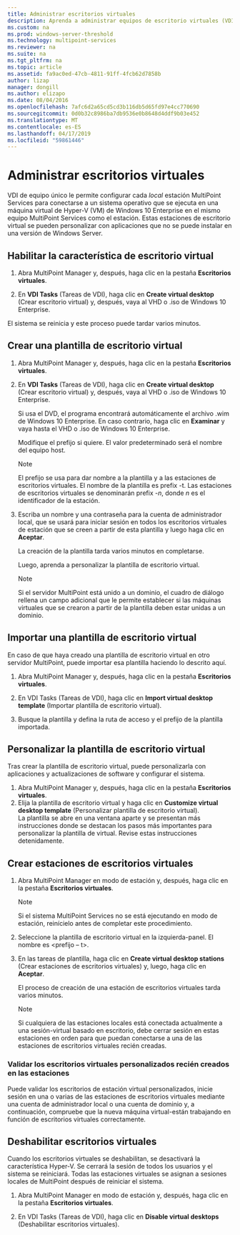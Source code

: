 ```yaml
---
title: Administrar escritorios virtuales
description: Aprenda a administrar equipos de escritorio virtuales (VDI) en MultiPoint Services
ms.custom: na
ms.prod: windows-server-threshold
ms.technology: multipoint-services
ms.reviewer: na
ms.suite: na
ms.tgt_pltfrm: na
ms.topic: article
ms.assetid: fa9ac0ed-47cb-4811-91ff-4fcb62d7858b
author: lizap
manager: dongill
ms.author: elizapo
ms.date: 08/04/2016
ms.openlocfilehash: 7afc6d2a65cd5cd3b116db5d65fd97e4cc770690
ms.sourcegitcommit: 0d0b32c8986ba7db9536e0b8648d4ddf9b03e452
ms.translationtype: MT
ms.contentlocale: es-ES
ms.lasthandoff: 04/17/2019
ms.locfileid: "59861446"
---
```

# <a name="manage-virtual-desktops"></a>Administrar escritorios virtuales
VDI de equipo único le permite configurar cada *local* estación MultiPoint Services para conectarse a un sistema operativo que se ejecuta en una máquina virtual de Hyper-V (VM) de Windows 10 Enterprise en el mismo equipo MultiPoint Services como el estación. Estas estaciones de escritorio virtual se pueden personalizar con aplicaciones que no se puede instalar en una versión de Windows Server.  
  
## <a name="enable-the-virtual-desktop-feature"></a>Habilitar la característica de escritorio virtual  
  
1.  Abra MultiPoint Manager y, después, haga clic en la pestaña **Escritorios virtuales**.  
  
2.  En **VDI Tasks** (Tareas de VDI), haga clic en **Create virtual desktop** (Crear escritorio virtual) y, después, vaya al VHD o .iso de Windows 10 Enterprise.  
  
El sistema se reinicia y este proceso puede tardar varios minutos.  
  
## <a name="create-a-virtual-desktop-template"></a>Crear una plantilla de escritorio virtual  
  
1.  Abra MultiPoint Manager y, después, haga clic en la pestaña **Escritorios virtuales**.  
  
2.  En **VDI Tasks** (Tareas de VDI), haga clic en **Create virtual desktop** (Crear escritorio virtual) y, después, vaya al VHD o .iso de Windows 10 Enterprise.  
  
    Si usa el DVD, el programa encontrará automáticamente el archivo .wim de Windows 10 Enterprise. En caso contrario, haga clic en **Examinar** y vaya hasta el VHD o .iso de Windows 10 Enterprise.  
  
    Modifique el prefijo si quiere. El valor predeterminado será el nombre del equipo host.  
  
    > [!NOTE]  
    > El prefijo se usa para dar nombre a la plantilla y a las estaciones de escritorios virtuales. El nombre de la plantilla es prefix \-t. Las estaciones de escritorios virtuales se denominarán prefix \-*n*, donde *n* es el identificador de la estación.  
  
4.  Escriba un nombre y una contraseña para la cuenta de administrador local, que se usará para iniciar sesión en todos los escritorios virtuales de estación que se creen a partir de esta plantilla y luego haga clic en **Aceptar**.  
  
    La creación de la plantilla tarda varios minutos en completarse.  
      
    Luego, aprenda a personalizar la plantilla de escritorio virtual.  
      
    > [!NOTE]  
    > Si el servidor MultiPoint está unido a un dominio, el cuadro de diálogo rellena un campo adicional que le permite establecer si las máquinas virtuales que se crearon a partir de la plantilla deben estar unidas a un dominio.   
  
## <a name="import-a-virtual-desktop-template"></a>Importar una plantilla de escritorio virtual  
En caso de que haya creado una plantilla de escritorio virtual en otro servidor MultiPoint, puede importar esa plantilla haciendo lo descrito aquí.  

1.  Abra MultiPoint Manager y, después, haga clic en la pestaña **Escritorios virtuales**.  
  
2.  En VDI Tasks (Tareas de VDI), haga clic en **Import virtual desktop template** (Importar plantilla de escritorio virtual).  
  
3.  Busque la plantilla y defina la ruta de acceso y el prefijo de la plantilla importada.  
  
## <a name="customize-the-virtual-desktop-template"></a>Personalizar la plantilla de escritorio virtual  
Tras crear la plantilla de escritorio virtual, puede personalizarla con aplicaciones y actualizaciones de software y configurar el sistema.   

1. Abra MultiPoint Manager y, después, haga clic en la pestaña **Escritorios virtuales**.  
2. Elija la plantilla de escritorio virtual y haga clic en **Customize virtual desktop template** (Personalizar plantilla de escritorio virtual).  
La plantilla se abre en una ventana aparte y se presentan más instrucciones donde se destacan los pasos más importantes para personalizar la plantilla de virtual. Revise estas instrucciones detenidamente.  
  
## <a name="create-virtual-desktop-stations"></a>Crear estaciones de escritorios virtuales  
  
1.  Abra MultiPoint Manager en modo de estación y, después, haga clic en la pestaña **Escritorios virtuales**.  
  
    > [!NOTE]  
    > Si el sistema MultiPoint Services no se está ejecutando en modo de estación, reinícielo antes de completar este procedimiento.  
  
2.  Seleccione la plantilla de escritorio virtual en la izquierda\-panel. El nombre es <prefijo – t>.  
  
3.  En las tareas de plantilla, haga clic en **Create virtual desktop stations** (Crear estaciones de escritorios virtuales) y, luego, haga clic en **Aceptar**.  
  
    El proceso de creación de una estación de escritorios virtuales tarda varios minutos.  
  
    > [!NOTE]  
    > Si cualquiera de las estaciones locales está conectada actualmente a una sesión\-virtual basado en escritorio, debe cerrar sesión en estas estaciones en orden para que puedan conectarse a una de las estaciones de escritorios virtuales recién creadas.  
  
### <a name="validate-the-newly-created-customized-virtual-station-desktops"></a>Validar los escritorios virtuales personalizados recién creados en las estaciones  
  
Puede validar los escritorios de estación virtual personalizados, inicie sesión en una o varias de las estaciones de escritorios virtuales mediante una cuenta de administrador local o una cuenta de dominio y, a continuación, compruebe que la nueva máquina virtual\-están trabajando en función de escritorios virtuales correctamente.  
  
## <a name="disable-virtual-desktops"></a>Deshabilitar escritorios virtuales  
  
Cuando los escritorios virtuales se deshabilitan, se desactivará la característica Hyper-V. Se cerrará la sesión de todos los usuarios y el sistema se reiniciará. Todas las estaciones virtuales se asignan a sesiones locales de MultiPoint después de reiniciar el sistema.  

1. Abra MultiPoint Manager en modo de estación y, después, haga clic en la pestaña **Escritorios virtuales**.  
  
2. En VDI Tasks (Tareas de VDI), haga clic en **Disable virtual desktops** (Deshabilitar escritorios virtuales). 